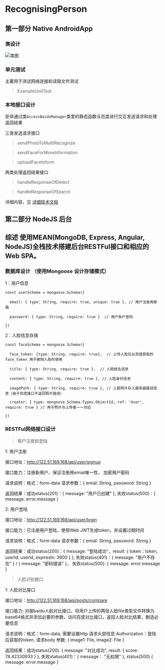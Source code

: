 # RecognisingPerson

## 第一部分 Native AndroidApp
### 类设计

![类图](https://orange-ke.github.io/RecognisingPerson/class.jpg)

### 单元测试

主要用于测试网络连接和读取文件测试

> ExampleUnitTest 

### 本地接口设计

安卓通过类`AccessBaiduManager`类里的静态函数与百度进行交互发送请求和处理返回结果

三类发送请求接口

> sendPhotoToMultiRecognize

> sendFaceForMoreInformation

> uploadFaceInform

两类处理返回结果接口

> handleResponseOfDetect

> handleResponseOfSearch

详细内容，见 [详细技术文档](https://orange-ke.github.io/RecognisingPerson/doc/index.html)

## 第二部分 NodeJS 后台

## 综述 使用MEAN(MongoDB, Express, Angular, NodeJS)全栈技术搭建后台RESTFul接口和相应的Web SPA。

### 数据库设计 （使用Mongoose 设计存储模式）

1：用户信息

    const userSchema = mongoose.Schema({

      email: { type: String, require: true, unique: true }, // 用户注册用邮箱

      password: { type: String, require: true }  // 用户账户密码

    })


2：人脸信息存储

    const faceSchema = mongoose.Schema({

      face_token: {type: String, require: true},  // 上传人脸后从百度获取的face_token 用于删除人脸时使用

      title: { type: String, require: true },  // 人脸姓名信息

      content: { type: String, require: true }, // 人脸身份信息

      imagePath: { type: String, require: true }, // 人脸照片存入服务器路径信息（由于百度接口不返回照片路径）

      creator: { type: mongoose.Schema.Types.ObjectId, ref: 'User', require: true } // 用于照片与上传者一一对应

    })



### RESTFul网络接口设计

> 用户注册和登陆

1: 用户注册

接口地址：http://122.51.169.168/api/user/signup

接口能力：注册新用户，保证注册用emial唯一性， 加密用户密码

请求说明：格式：form-data 请求参数：{ emial: String, password: String }

返回结果：成功status(201)：{ message: "用户已创建" }, 失败status(500)：{ message: error.message }

2: 用户登陆

接口地址：http://122.51.169.168/api/user/login

接口能力：已注册用户登陆，使用Web JWT生成token，并设置过期时间

请求说明：格式：form-data 请求参数：{ emial: String, password: String }

返回结果：成功status(200)：{ message: "登陆成功"，result: { token：token, userId: userId, expiresIn: 3600 } }, 失败status(401)：{ message: "账户不存在" } / { message: "密码错误" }， 失败status(500): { message: error.message }

> 人脸识别接口

1: 人脸对比接口

接口地址：http://122.51.169.168/api/posts/compare

接口能力: 对接baidu人脸对比接口，将用户上传的两张人脸file类型文件转换为base64格式并添加必要的参数，访问百度对比接口，返回人脸对比结果，删选必要信息

请求说明：格式：form-data, 需要设置http 请求头部信息 Authorization：登陆后获取的token, 请求body 参数: { image1: File, image2: File }

返回结果：成功status(200): { message: "对比成功", result: { score: 78.42330933 } }, 失败status(401)：{ message： "无权限" }, status(500) { message: error.message }





